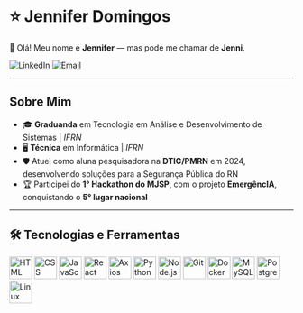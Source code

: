 # ⭐ Jennifer Domingos

<p align="left">
  👋 Olá! Meu nome é <strong>Jennifer</strong> — mas pode me chamar de <strong>Jenni</strong>.
</p>

[![LinkedIn](https://img.shields.io/badge/-LinkedIn-0A66C2?style=for-the-badge&logo=linkedin&logoColor=white)](https://www.linkedin.com/in/jennifer-domingos-061897328)
[![Email](https://img.shields.io/badge/-Email-D14836?style=for-the-badge&logo=gmail&logoColor=white)](mailto:jenniferdomgs@gmail.com)

---

## Sobre Mim
- 🎓 **Graduanda** em Tecnologia em Análise e Desenvolvimento de Sistemas | *IFRN*  
- 🖥️ **Técnica** em Informática | *IFRN*  
- 🛡️ Atuei como aluna pesquisadora na **DTIC/PMRN** em 2024, desenvolvendo soluções para a Segurança Pública do RN  
- 🏆 Participei do **1° Hackathon do MJSP**, com o projeto **EmergêncIA**, conquistando o **5° lugar nacional**  

---

## 🛠️ Tecnologias e Ferramentas
<p align="left">
<img alt="HTML" title="HTML" width="40px" src="https://cdn.jsdelivr.net/gh/devicons/devicon/icons/html5/html5-original.svg"/>
<img alt="CSS" title="CSS" width="40px" src="https://cdn.jsdelivr.net/gh/devicons/devicon/icons/css3/css3-original.svg"/>
<img alt="JavaScript" title="JavaScript" width="40px" src="https://cdn.jsdelivr.net/gh/devicons/devicon/icons/javascript/javascript-original.svg"/>
<img alt="React" title="React" width="40px" src="https://cdn.jsdelivr.net/gh/devicons/devicon/icons/react/react-original.svg"/>
<img alt="Axios" title="Axios" width="40px" src="https://cdn.jsdelivr.net/gh/devicons/devicon/icons/axios/axios-plain.svg"/>
<img alt="Python" title="Python" width="40px" src="https://cdn.jsdelivr.net/gh/devicons/devicon/icons/python/python-original.svg"/>
<img alt="Node.js" title="Node.js" width="40px" src="https://cdn.jsdelivr.net/gh/devicons/devicon/icons/nodejs/nodejs-original.svg"/>
<img alt="Git" title="Git" width="40px" src="https://cdn.jsdelivr.net/gh/devicons/devicon/icons/git/git-original.svg"/>
<img alt="Docker" title="Docker" width="40px" src="https://cdn.jsdelivr.net/gh/devicons/devicon/icons/docker/docker-original.svg"/>
<img alt="MySQL" title="MySQL" width="40px" src="https://cdn.jsdelivr.net/gh/devicons/devicon/icons/mysql/mysql-original.svg"/>
<img alt="PostgreSQL" title="PostgreSQL" width="40px" src="https://cdn.jsdelivr.net/gh/devicons/devicon/icons/postgresql/postgresql-original.svg"/>
<img alt="Linux" title="Linux" width="40px" src="https://cdn.jsdelivr.net/gh/devicons/devicon/icons/linux/linux-original.svg"/>
</p>
